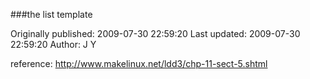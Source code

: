 ###the list template

Originally published: 2009-07-30 22:59:20
Last updated: 2009-07-30 22:59:20
Author: J Y

reference: http://www.makelinux.net/ldd3/chp-11-sect-5.shtml
